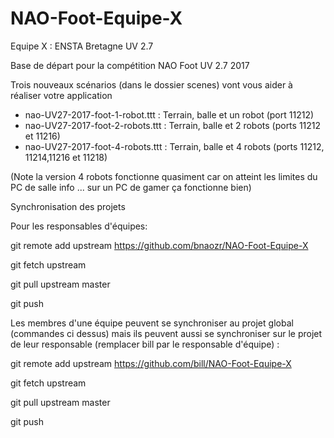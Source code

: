 ﻿# NAO-Foot-Equipe-X
Equipe X : ENSTA Bretagne UV 2.7 

Base de départ pour la compétition NAO Foot UV 2.7 2017

Trois nouveaux scénarios (dans le dossier scenes) vont vous aider à réaliser votre application 
- nao-UV27-2017-foot-1-robot.ttt  : Terrain, balle et un robot (port 11212)
- nao-UV27-2017-foot-2-robots.ttt : Terrain, balle et 2 robots (ports 11212 et 11216)
- nao-UV27-2017-foot-4-robots.ttt : Terrain, balle et 4 robots (ports 11212, 11214,11216 et 11218)

(Note la version 4 robots fonctionne quasiment car on atteint les limites du PC de salle info ... sur un PC de gamer ça fonctionne bien)

Synchronisation des projets 

Pour les responsables d'équipes:

git remote add upstream https://github.com/bnaozr/NAO-Foot-Equipe-X

git fetch upstream

git pull upstream master

git push



Les membres d'une équipe peuvent se synchroniser au projet global (commandes ci dessus) mais ils peuvent aussi se synchroniser sur le projet de leur responsable (remplacer bill par le responsable d'équipe) :

git remote add upstream https://github.com/bill/NAO-Foot-Equipe-X

git fetch upstream

git pull upstream master

git push



